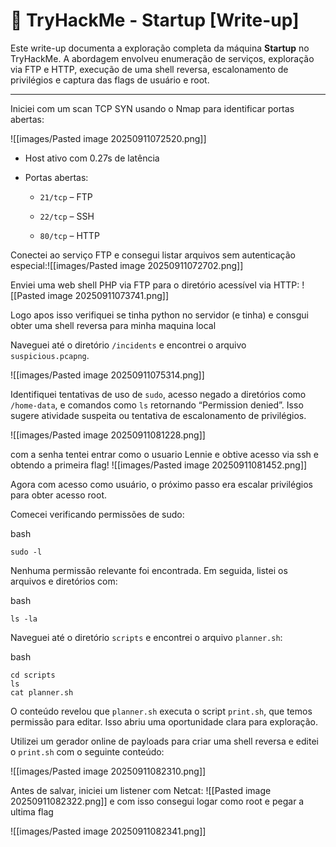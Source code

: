 # 🚀 TryHackMe - Startup [Write-up]

Este write-up documenta a exploração completa da máquina **Startup** no TryHackMe. A abordagem envolveu enumeração de serviços, exploração via FTP e HTTP, execução de uma shell reversa, escalonamento de privilégios e captura das flags de usuário e root.

---


Iniciei com um scan TCP SYN usando o Nmap para identificar portas abertas:


![[images/Pasted image 20250911072520.png]]

- Host ativo com 0.27s de latência
    
- Portas abertas:
    
    - `21/tcp` – FTP
        
    - `22/tcp` – SSH
        
    - `80/tcp` – HTTP

Conectei ao serviço FTP e consegui listar arquivos sem autenticação especial:![[images/Pasted image 20250911072702.png]]

Enviei uma web shell PHP via FTP para o diretório acessível via HTTP:
![[Pasted image 20250911073741.png]]


Logo apos isso verifiquei se tinha python no servidor (e tinha) e consgui obter uma shell reversa para minha maquina local

Naveguei até o diretório `/incidents` e encontrei o arquivo `suspicious.pcapng`.


![[images/Pasted image 20250911075314.png]]

Identifiquei tentativas de uso de `sudo`, acesso negado a diretórios como `/home-data`, e comandos como `ls` retornando “Permission denied”. Isso sugere atividade suspeita ou tentativa de escalonamento de privilégios.

![[images/Pasted image 20250911081228.png]]

com a senha tentei entrar como o usuario Lennie e obtive acesso via ssh e obtendo a primeira flag!
![[images/Pasted image 20250911081452.png]]


Agora com acesso como usuário, o próximo passo era escalar privilégios para obter acesso root.

Comecei verificando permissões de sudo:

bash

```
sudo -l
```

Nenhuma permissão relevante foi encontrada. Em seguida, listei os arquivos e diretórios com:

bash

```
ls -la
```



Naveguei até o diretório `scripts` e encontrei o arquivo `planner.sh`:

bash

```
cd scripts
ls
cat planner.sh
```
 O conteúdo revelou que `planner.sh` executa o script `print.sh`, que temos permissão para editar. Isso abriu uma oportunidade clara para exploração.


Utilizei um gerador online de payloads para criar uma shell reversa e editei o `print.sh` com o seguinte conteúdo:

![[images/Pasted image 20250911082310.png]]

Antes de salvar, iniciei um listener com Netcat:
![[Pasted image 20250911082322.png]]
e com isso consegui logar como root e pegar a ultima flag

![[images/Pasted image 20250911082341.png]]